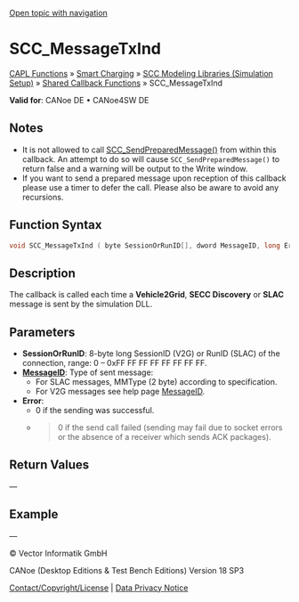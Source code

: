 [Open topic with navigation](../../../../../CANoeDEFamily.htm#Topics/CAPLFunctions/SmartCharging/Callbacks/CAPLfunctionSCCMessageTxInd.md)

# SCC_MessageTxInd

[CAPL Functions](../../CAPLfunctions.md) » [Smart Charging](../CAPLFunctionsSmartChargingOverview.md) » [SCC Modeling Libraries (Simulation Setup)](../CAPLFunctionsSmartChargingOverview.md#BMNodeayerDLL) » [Shared Callback Functions](../CAPLFunctionsSmartChargingOverview.md#Callback) » SCC_MessageTxInd

**Valid for**: CANoe DE • CANoe4SW DE

## Notes

- It is not allowed to call [SCC_SendPreparedMessage()](../Functions/CAPLfunctionSCCSendPreparedMessage.md) from within this callback. An attempt to do so will cause `SCC_SendPreparedMessage()` to return false and a warning will be output to the Write window.
- If you want to send a prepared message upon reception of this callback please use a timer to defer the call. Please also be aware to avoid any recursions.

## Function Syntax

```c
void SCC_MessageTxInd ( byte SessionOrRunID[], dword MessageID, long Error )
```

## Description

The callback is called each time a **Vehicle2Grid**, **SECC Discovery** or **SLAC** message is sent by the simulation DLL.

## Parameters

- **SessionOrRunID**: 8-byte long SessionID (V2G) or RunID (SLAC) of the connection, range: 0 – 0xFF FF FF FF FF FF FF FF.
- **[MessageID](SCC_MessageID.md)**: Type of sent message:
  - For SLAC messages, MMType (2 byte) according to specification.
  - For V2G messages see help page [MessageID](SCC_MessageID.md).
- **Error**:
  - 0 if the sending was successful.
  - > 0 if the send call failed (sending may fail due to socket errors or the absence of a receiver which sends ACK packages).

## Return Values

—

## Example

—

© Vector Informatik GmbH

CANoe (Desktop Editions & Test Bench Editions) Version 18 SP3

[Contact/Copyright/License](../../../Shared/ContactCopyrightLicense.md) | [Data Privacy Notice](https://www.vector.com/int/en/company/get-info/privacy-policy/)